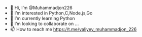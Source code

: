 - 👋 Hi, I’m @Muhammadjon226
- 👀 I’m interested in Python,C,Node.js,Go
- 🌱 I’m currently learning Python
- 💞️ I’m looking to collaborate on ...
- 📫 How to reach me https://t.me/valiyev_muhammadjon_226

<!---
Muhammadjon226/Muhammadjon226 is a ✨ special ✨ repository because its `README.md` (this file) appears on your GitHub profile.
You can click the Preview link to take a look at your changes.
--->
